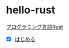 # hello-rust
[プログラミング言語Rust](http://rust-lang-ja.github.io/the-rust-programming-language-ja/1.6/book/README.html)

- [x] [はじめる](http://rust-lang-ja.github.io/the-rust-programming-language-ja/1.6/book/getting-started.html)
